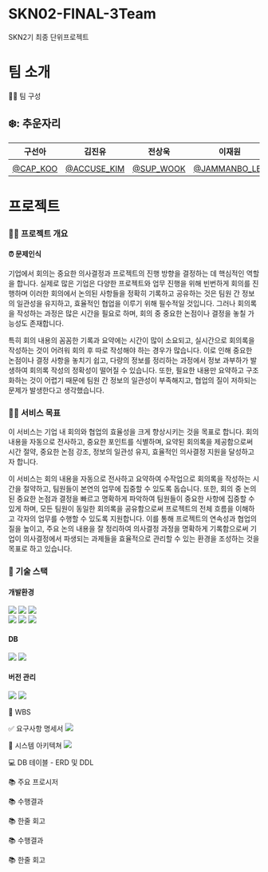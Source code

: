 # SKN02-FINAL-3Team
SKN2기 최종 단위프로젝트

#  팀 소개
👩‍🏫 팀 구성
## ❄️: 추운자리  
| 구선아 | 김진유 | 전상욱 | 이재원 | 
|:--------------------:|:--------------------:|:--------------------:|:--------------------:|
|  |  |  |  
|  [@CAP_KOO](https://github.com/developer0826) | [@ACCUSE_KIM](https://github.com/Sesame-Oil)  | [@SUP_WOOK](https://github.com/wjstkddnr) | [@JAMMANBO_LEE](https://github.com/promethevs11) |

#  프로젝트

### 👨‍🏫 프로젝트 개요
  #### :alarm_clock: 문제인식
기업에서 회의는 중요한 의사결정과 프로젝트의 진행 방향을 결정하는 데 핵심적인 역할을 합니다. 실제로 많은 기업은 다양한 프로젝트와 업무 진행을 위해 빈번하게 회의를 진행하며 이러한 회의에서 논의된 사항들을 정확히 기록하고 공유하는 것은 팀원 간 정보의 일관성을 유지하고, 효율적인 협업을 이루기 위해 필수적일 것입니다. 그러나 회의록을 작성하는 과정은 많은 시간을 필요로 하며, 회의 중 중요한 논점이나 결정을 놓칠 가능성도 존재합니다.

특히 회의 내용의 꼼꼼한 기록과 요약에는 시간이 많이 소요되고, 실시간으로 회의록을 작성하는 것이 어려워 회의 후 따로 작성해야 하는 경우가 많습니다. 이로 인해 중요한 논점이나 결정 사항을 놓치기 쉽고, 다량의 정보를 정리하는 과정에서 정보 과부하가 발생하여 회의록 작성의 정확성이 떨어질 수 있습니다. 또한, 필요한 내용만 요약하고 구조화하는 것이 어렵기 때문에 팀원 간 정보의 일관성이 부족해지고, 협업의 질이 저하되는 문제가 발생한다고 생각했습니다.

### 👩‍🏫 서비스 목표
   이 서비스는 기업 내 회의와 협업의 효율성을 크게 향상시키는 것을 목표로 합니다. 회의 내용을 자동으로 전사하고, 중요한 포인트를 식별하며, 요약된 회의록을 제공함으로써 시간 절약, 중요한 논점 강조, 정보의 일관성 유지, 효율적인 의사결정 지원을 달성하고자 합니다.

이 서비스는 회의 내용을 자동으로 전사하고 요약하여 수작업으로 회의록을 작성하는 시간을 절약하고, 팀원들이 본연의 업무에 집중할 수 있도록 돕습니다. 또한, 회의 중 논의된 중요한 논점과 결정을 빠르고 명확하게 파악하여 팀원들이 중요한 사항에 집중할 수 있게 하며, 모든 팀원이 동일한 회의록을 공유함으로써 프로젝트의 전체 흐름을 이해하고 각자의 업무를 수행할 수 있도록 지원합니다. 이를 통해 프로젝트의 연속성과 협업의 질을 높이고, 주요 논의 내용을 잘 정리하여 의사결정 과정을 명확하게 기록함으로써 기업이 의사결정에서 파생되는 과제들을 효율적으로 관리할 수 있는 환경을 조성하는 것을 목표로 하고 있습니다.

### 🔨 기술 스택
#### 개발환경
<div align=left>
<img src="https://img.shields.io/badge/python-3776AB?style=for-the-badge&logo=python&logoColor=white">
<img src="https://img.shields.io/badge/django-092E20?style=for-the-badge&logo=django&logoColor=white">
<img src="https://img.shields.io/badge/fastapi-009688?style=for-the-badge&logo=fastapi&logoColor=white">
<br>
<img src="https://img.shields.io/badge/html5-E34F26?style=for-the-badge&logo=html5&logoColor=white">
<img src="https://img.shields.io/badge/css-1572B6?style=for-the-badge&logo=css3&logoColor=white">
<img src="https://img.shields.io/badge/javascript-F7DF1E?style=for-the-badge&logo=javascript&logoColor=black">
<br>

#### DB
<img src="https://img.shields.io/badge/mysql-4479A1?style=for-the-badge&logo=mysql&logoColor=white">
<img src="https://img.shields.io/badge/amazonrds-527FFF?style=for-the-badge&logo=amazonaws&logoColor=black">
<br>

#### 버전 관리
<img src="https://img.shields.io/badge/github-181717?style=for-the-badge&logo=github&logoColor=white">
<img src="https://img.shields.io/badge/git-F05032?style=for-the-badge&logo=git&logoColor=white">
<br>

📝 WBS


✅ 요구사항 명세서
<img src="https://github.com/user-attachments/assets/23d70871-d5bc-4cb4-9c0c-06b441a33752"/>

:wrench: 시스템 아키텍쳐
<img src="https://github.com/user-attachments/assets/d48430e2-9d72-4e63-942e-81132e6d7dc5"/>


💻 DB 테이블 - ERD 및 DDL


📚 주요 프로시저


📚 수행결과


📚 한줄 회고

📚 수행결과


📚 한줄 회고
